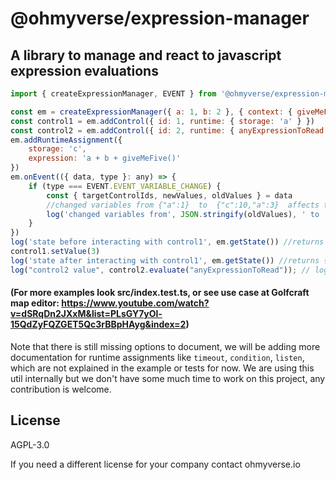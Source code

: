 # @ohmyverse/expression-manager
## A library to manage and react to javascript expression evaluations


```js
import { createExpressionManager, EVENT } from '@ohmyverse/expression-manager'

const em = createExpressionManager({ a: 1, b: 2 }, { context: { giveMeFive: () => 5 } })
const control1 = em.addControl({ id: 1, runtime: { storage: 'a' } })
const control2 = em.addControl({ id: 2, runtime: { anyExpressionToRead: 'a + c || a && b' } })
em.addRuntimeAssignment({
    storage: 'c',
    expression: 'a + b + giveMeFive()'
})
em.onEvent(({ data, type }: any) => {
    if (type === EVENT.EVENT_VARIABLE_CHANGE) {
        const { targetControlIds, newValues, oldValues } = data
        //changed variables from {"a":1}  to  {"c":10,"a":3}  affects the controls : [2, 1]
        log('changed variables from', JSON.stringify(oldValues), ' to ', JSON.stringify(newValues), ' affects the controls :', targetControlIds)
    }
})
log('state before interacting with control1', em.getState()) //returns {a: 1, b: 2}
control1.setValue(3)
log('state after interacting with control1', em.getState()) //returns {a: 3, b: 2, c: 10}
log("control2 value", control2.evaluate("anyExpressionToRead")); // logs: 13
```
####  (For more examples look src/index.test.ts, or see use case at Golfcraft map editor: https://www.youtube.com/watch?v=dSRqDn2JXxM&list=PLsGY7yOl-15QdZyFQZGET5Qc3rBBpHAyg&index=2)
Note that there is still missing options to document, we will be adding more documentation for runtime assignments like `timeout`, `condition`, `listen`, which are not explained in the example or tests for now. We are using this util internally but we don't have some much time to work on this project, any contribution is welcome.

## License

AGPL-3.0

If you need a different license for your company contact ohmyverse.io
